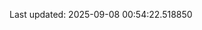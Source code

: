 <!-- lastfm -->
<p align="center"></p>

<!--START_SECTION:last-updated-->
Last updated: 2025-09-08 00:54:22.518850
<!--END_SECTION:last-updated-->